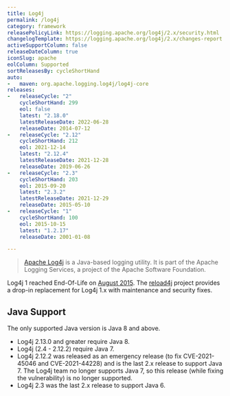 ```yaml
---
title: Log4j
permalink: /log4j
category: framework
releasePolicyLink: https://logging.apache.org/log4j/2.x/security.html
changelogTemplate: https://logging.apache.org/log4j/2.x/changes-report.html#a{{"__LATEST__"}}
activeSupportColumn: false
releaseDateColumn: true
iconSlug: apache
eolColumn: Supported
sortReleasesBy: cycleShortHand
auto:
-   maven: org.apache.logging.log4j/log4j-core
releases:
-   releaseCycle: "2"
    cycleShortHand: 299
    eol: false
    latest: "2.18.0"
    latestReleaseDate: 2022-06-28
    releaseDate: 2014-07-12
-   releaseCycle: "2.12"
    cycleShortHand: 212
    eol: 2021-12-14
    latest: "2.12.4"
    latestReleaseDate: 2021-12-28
    releaseDate: 2019-06-26
-   releaseCycle: "2.3"
    cycleShortHand: 203
    eol: 2015-09-20
    latest: "2.3.2"
    latestReleaseDate: 2021-12-29
    releaseDate: 2015-05-10
-   releaseCycle: "1"
    cycleShortHand: 100
    eol: 2015-10-15
    latest: "1.2.17"
    releaseDate: 2001-01-08

---
```


> [Apache Log4j](https://logging.apache.org/log4j/2.x/) is a Java-based logging utility. It is part of the Apache Logging Services, a project of the Apache Software Foundation.

Log4j 1 reached End-Of-Life on [August 2015](https://blogs.apache.org/foundation/entry/apache_logging_services_project_announces). The [reload4j](https://reload4j.qos.ch/) project provides a drop-in replacement for Log4j 1.x with maintenance and security fixes.

## Java Support

The only supported Java version is Java 8 and above.

- Log4j 2.13.0 and greater require Java 8.
- Log4j (2.4 - 2.12.2) require Java 7.
- Log4j 2.12.2 was released as an emergency release (to fix CVE-2021-45046 and CVE-2021-44228) and is the last 2.x release to support Java 7. The Log4j team no longer supports Java 7, so this release (while fixing the vulnerability) is no longer supported.
- Log4j 2.3 was the last 2.x release to support Java 6.
